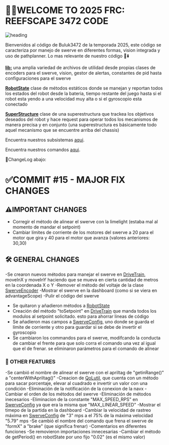 # 🪼🦀WELCOME TO 2025 FRC: REEFSCAPE 3472 CODE

![heading](/images/heading.png)

Bienvenidos al código de Buluk3472 de la temporada 2025, este código se caracteriza por manejo de swerve en diferentes formas, vision integrada y uso de pathplanner.
Lo mas relevante de nuestro código 📂⬇️

[**lib:**](/src/main/java/frc/robot/lib) una amplia variedad de archivos de utilidad desde propias clases de encoders para el swerve, vision, gestor de alertas, constantes de pid hasta configuraciones para el swerve


[**RobotState**](/src/main/java/frc/robot/RobotState.java) clase de métodos estáticos donde se manejan y reportan todos los estados del robot desde la bateria, tiempo restante del juego hasta si el robot esta yendo a una velocidad muy alta o si el gyroscopio esta conectado


[**SuperStructure**](/src/main/java/frc/robot/Subsystems/Superstructure) clase de una superestructura que trackea los objetivos deseados del robot y hace request para operar todos los mecanismos de manera precisa y en conjunto (una superestructura es básicamente todo aquel mecanismo que se encuentre arriba del chassis)


Encuentra nuestros subsistemas [aqui](/src/main/java/frc/robot/Subsystems).

Encuentra nuestros comandos [aqui](/src/main/java/frc/robot/Commands).

🔴ChangeLog abajo:

# ✅COMMIT #15  - MAJOR FIX CHANGES

## ⚠️**IMPORTANT CHANGES**

- Corregir el método de alinear el swerve con la limelight (estaba mal al momento de mandar el setpoint)
- Cambiar límites de corriente de los motores del swerve a 20 para el motor que gira y 40 para el motor que avanza (valores anteriores: 30,30)

## 🛠️ **GENERAL CHANGES**

-Se crearon nuevos métodos para manejar el swerve en [DriveTrain](/src/main/java/frc/robot/Subsystems/DriveTrain.java), moveInX y moveInY haciendo que se mueva en cierta cantidad de metros en la coordenada X o Y
-Remover el método del voltaje de la clase [SwerveEncoder](/src/main/java/frc/robot/lib/util/SwerveEncoder.java)
-Mostrar el swerve en la dashboard (como si se viera en advantageScope)
-Pulir el código del swerve
- Se quitaron y añadieron métodos a [RobotState](/src/main/java/frc/robot/RobotState.java)
- Creación del método "toSetpoint" en [DriveTrain](/src/main/java/frc/robot/Subsystems/DriveTrain.java) que manda todos los modulos al setpoint solicitado. esto para ahorrar lineas de código
- Se añadieron mas campos a [SwerveConfig](/src/main/java/frc/robot/lib/SwerveConfig.java), uno donde se guarda el límite de corriente y otro para guardar si se debe de invertir el gyroscopio
- Se cambiaron los commandos para el swerve, modifcando la conducta de cambiar el frente para que solo corra el comando una vez al igual que el de frenar. se eliminaron parámetros para el comando de alinear

### 🔵 **OTHER FEATURES**

-Se cambió el nombre de alinear el swerve con el apriltag de "getinRange()" a "centerWithApriltag()"
-Creacion de [QoLutil](/src/main/java/frc/robot/lib/util/QoLutil.java), que cuenta con un método para sacar porcentaje, elevar al cuadrado e invertir un valor con una condición
-Eliminación de la notificación de la conexion de la navx
-Cambiar el orden de los métodos del swerve
-Eliminación de métodos inecesarios 
-Eliminacion de la constante "MAX_SPEED_RPS" en [SwerveConfig](/src/main/java/frc/robot/lib/SwerveConfig.java) ya que era la misma que "MAX_LINEAR_SPEED"
-Mostrar el timepo de la partida en la dashboard
-Cambiar la velocidad de rastreo máxima en [SwerveConfig](/src/main/java/frc/robot/lib/SwerveConfig.java) de "3" mps a el 75% de la máxima velocidad "5.79" mps
-Se cambió el nombre del comando que frena el swerve de "formX" a "brake" (que significa frenar) 
-Comentarios en diferentes funciones
-Se removieron importaciones innecesarias
-Cambiar el método de getPeriod() en robotState por uno fijo "0.02" (es el mismo valor)
